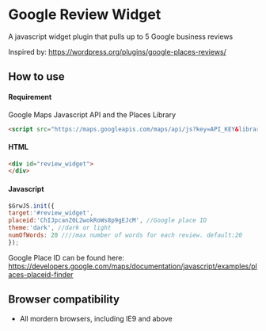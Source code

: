 # Google Review Widget

A javascript widget plugin that pulls up to 5 Google business reviews 

Inspired by: https://wordpress.org/plugins/google-places-reviews/

## How to use

#### Requirement

Google Maps Javascript API and the Places Library
```html
<script src="https://maps.googleapis.com/maps/api/js?key=API_KEY&libraries=places"></script>
```

#### HTML

```html
<div id="review_widget">
</div>
```

#### Javascript

```js
$GrwJS.init({
target:'#review_widget',
placeid:'ChIJpcanZ0L2wokRoWs8p9gEJcM', //Google place ID
theme:'dark', //dark or light
numOfWords: 20 ////max number of words for each review. default:20
});
```
Google Place ID can be found here: https://developers.google.com/maps/documentation/javascript/examples/places-placeid-finder

## Browser compatibility

- All mordern browsers, including IE9 and above

